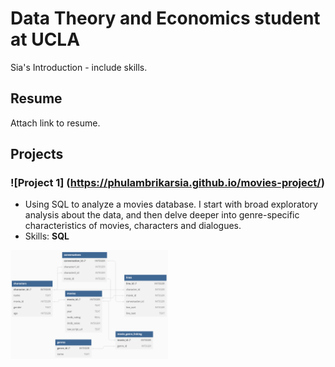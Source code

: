 # Data Theory and Economics student at UCLA
Sia's Introduction - include skills.

## Resume
Attach link to resume.

## Projects
### ![Project 1] (https://phulambrikarsia.github.io/movies-project/)
- Using SQL to analyze a movies database. I start with broad exploratory analysis about the data, and then delve deeper into genre-specific characteristics of movies, characters and dialogues.
- Skills: **SQL**

<img src="/assets/img/schema.png"  width="50%" height="50%">


